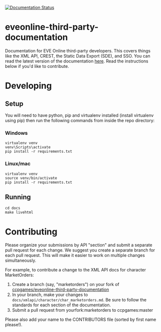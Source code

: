 [![Documentation Status](https://readthedocs.org/projects/eveonline-third-party-documentation/badge/?version=latest)](https://eveonline-third-party-documentation.readthedocs.org/en/latest/)

# eveonline-third-party-documentation
Documentation for EVE Online third-party developers. This covers things like the XML API, CREST, the Static Data Export (SDE), and SSO. You can read the latest version of the documentation [here](http://eveonline-third-party-documentation.readthedocs.org/en/latest/).
Read the instructions below if you'd like to contribute.

# Developing
## Setup
You will need to have python, pip and virtualenv installed (install virtualenv using pip) then run the following commands from inside the repo directory:

### Windows
    virtualenv venv
    venv\Scripts\activate
    pip install -r requirements.txt

### Linux/mac
    virtualenv venv
    source venv/bin/activate
    pip install -r requirements.txt

## Running
    cd docs
    make livehtml

# Contributing
Please organize your submissions by API "section" and submit a separate pull
request for each change.  We suggest you create a separate branch for each
pull request.  This will make it easier to work on multiple changes
simultaneously.

For example, to contribute a change to the XML API docs for character  MarketOrders:

1. Create a branch (say, "marketorders") on your fork of [ccpgames/eveonline-third-party-documentation](https://github.com/ccpgames/eveonline-third-party-documentation)
2. In your branch, make your changes to `docs/xmlapi/character/char_marketorders.md`.  Be sure to follow the standards for each section of the documentation.
3. Submit a pull request from yourfork:marketorders to ccpgames:master

Please also add your name to the CONTRIBUTORS file (sorted by first name please!).
